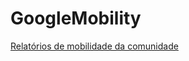 # GoogleMobility
[Relatórios de mobilidade da comunidade](https://www.google.com/covid19/mobility/)
